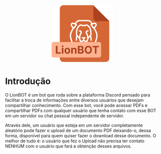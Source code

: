 <h1 style="border-bottom: none" align="center">
    <img
     width="200px"
     src="./assets/logo_lionbot.svg">
</h1>

# Introdução
O LionBOT é um bot que roda sobre a plataforma Discord pensado para facilitar a troca de informações entre diversos usuários que desejam compartilhar conhecimento. Com esse bot, você pode acessar PDFs e compartilhar PDFs com qualquer usuário que tenha contato com esse BOT em um servidor ou chat pessoal independente de servidor.

Através dele, um usuário que esteja em um servidor completamente aleatório pode fazer o upload de um documento PDF deixando-o, dessa forma, disponível para quem quiser fazer o download desse documento. O melhor de tudo é: o usuário que fez o Upload não precisa ter contato NENHUM com o usuário que fará a obtenção desses arquivos.

